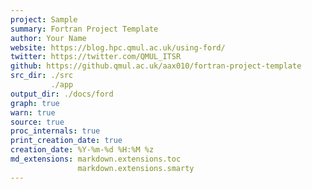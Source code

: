 ```yaml
---
project: Sample
summary: Fortran Project Template
author: Your Name
website: https://blog.hpc.qmul.ac.uk/using-ford/
twitter: https://twitter.com/QMUL_ITSR
github: https://github.qmul.ac.uk/aax010/fortran-project-template
src_dir: ./src
         ./app
output_dir: ./docs/ford
graph: true
warn: true
source: true
proc_internals: true
print_creation_date: true
creation_date: %Y-%m-%d %H:%M %z
md_extensions: markdown.extensions.toc
               markdown.extensions.smarty
---
```

